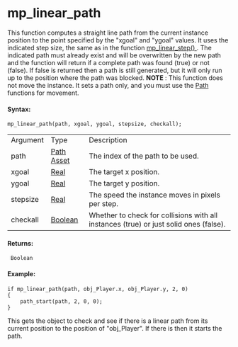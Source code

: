 # mp_linear_path

This function computes a straight line path from the current instance
position to the point specified by the "xgoal" and "ygoal" values. It
uses the indicated step size, the same as in the function [
mp_linear_step() ](mp_linear_step) . The indicated path must already
exist and will be overwritten by the new path and the function will
return if a complete path was found (true) or not (false). If false is
returned then a path is still generated, but it will only run up to the
position where the path was blocked. **NOTE** : This function does not
move the instance. It sets a path only, and you must use the
[Path](../../Asset_Management/Paths/Paths) functions for movement.

#### Syntax:

``` gml
mp_linear_path(path, xgoal, ygoal, stepsize, checkall);
```

|          |                                                                            |                                                                                       |
|----------|----------------------------------------------------------------------------|---------------------------------------------------------------------------------------|
| Argument | Type                                                                       | Description                                                                           |
| path     |  [Path Asset](../../../../../The_Asset_Editors/Paths)                  | The index of the path to be used.                                                     |
| xgoal    |  [Real](../../../../../GameMaker_Language/GML_Overview/Data_Types)     | The target x position.                                                                |
| ygoal    |  [Real](../../../../../GameMaker_Language/GML_Overview/Data_Types)     | The target y position.                                                                |
| stepsize |  [Real](../../../../../GameMaker_Language/GML_Overview/Data_Types)     | The speed the instance moves in pixels per step.                                      |
| checkall |  [Boolean](../../../../../GameMaker_Language/GML_Overview/Data_Types)  | Whether to check for collisions with all instances (true) or just solid ones (false). |

#### Returns:

``` gml
 Boolean
```

#### Example:

``` gml
if mp_linear_path(path, obj_Player.x, obj_Player.y, 2, 0)
{
    path_start(path, 2, 0, 0);
}
```

This gets the object to check and see if there is a linear path from its
current position to the position of "obj_Player". If there is then it
starts the path.
